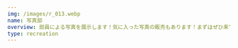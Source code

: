 ```yaml
---
img: /images/r_013.webp
name: 写真部
overview: 部員による写真を展示します！気に入った写真の販売もあります！まずはぜひ来て、見てください！
type: recreation
---
```

